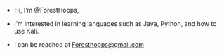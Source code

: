 - Hi, I’m @ForestHopps,

- I’m interested in learning languages such as Java, Python, and how to use Kali.

- I can be reached at Foresthopps@gmail.com

<!---
ForestHopps/ForestHopps is a ✨ special ✨ repository because its `README.md` (this file) appears on your GitHub profile.
You can click the Preview link to take a look at your changes.
--->
